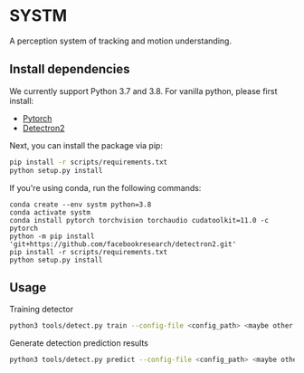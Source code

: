 # SYSTM

A perception system of tracking and motion understanding.

## Install dependencies

We currently support Python 3.7 and 3.8. For vanilla python, please first install:

- [Pytorch](https://pytorch.org/get-started/locally)
- [Detectron2](https://github.com/facebookresearch/detectron2/blob/master/INSTALL.md)

Next, you can install the package via pip:

```bash
pip install -r scripts/requirements.txt
python setup.py install
```


If you're using conda, run the following commands:
```
conda create --env systm python=3.8
conda activate systm
conda install pytorch torchvision torchaudio cudatoolkit=11.0 -c pytorch
python -m pip install 'git+https://github.com/facebookresearch/detectron2.git'
pip install -r scripts/requirements.txt
python setup.py install
```

## Usage

Training detector

```bash
python3 tools/detect.py train --config-file <config_path> <maybe other arguments>
```

Generate detection prediction results

```bash
python3 tools/detect.py predict --config-file <config_path> <maybe other arguments>
```
